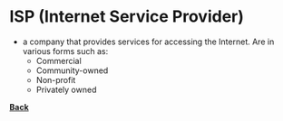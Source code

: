 # ISP (Internet Service Provider)
- a company that provides services for accessing the Internet. Are in various forms such as:
	- Commercial
	- Community-owned
	- Non-profit
	- Privately owned

**[Back](IntroHTML.md)** 